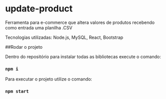 # update-product

Ferramenta para e-commerce que altera valores de produtos recebendo como entrada uma planilha .CSV

Tecnologias utilizadas: Node.js, MySQL, React, Bootstrap

##Rodar o projeto

Dentro do repositório para instalar todas as bibliotecas execute o comando:

### `npm i`

Para executar o projeto utilize o comando:

### `npm start`
